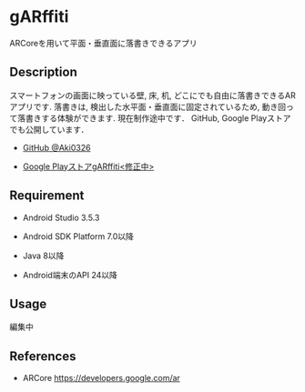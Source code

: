 gARffiti
===============

ARCoreを用いて平面・垂直面に落書きできるアプリ

## Description
スマートフォンの画面に映っている壁, 床, 机, どこにでも自由に落書きできるARアプリです. 
落書きは, 検出した水平面・垂直面に固定されているため, 動き回って落書きする体験ができます. 
現在制作途中です．
GitHub, Google Playストアでも公開しています．
  
  - [GitHub @Aki0326](https://github.com/Aki0326/gARffiti)

- [Google PlayストアgARffiti<修正中>](https://play.google.com/store/apps/details?id=org.ntlab.graffiti&hl=ja)
## Requirement
- Android Studio 3.5.3

- Android SDK Platform 7.0以降

- Java 8以降

- Android端末のAPI 24以降

## Usage
編集中

## References
- ARCore
https://developers.google.com/ar

